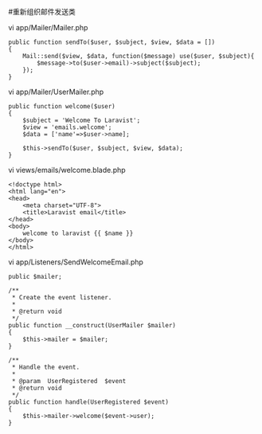 #重新组织邮件发送类

vi app/Mailer/Mailer.php
```
public function sendTo($user, $subject, $view, $data = [])
{
    Mail::send($view, $data, function($message) use($user, $subject){
        $message->to($user->email)->subject($subject);
    });
}
```

vi app/Mailer/UserMailer.php
```
public function welcome($user)
{
    $subject = 'Welcome To Laravist';
    $view = 'emails.welcome';
    $data = ['name'=>$user->name];
    
    $this->sendTo($user, $subject, $view, $data);
}
```

vi views/emails/welcome.blade.php
```
<!doctype html>
<html lang="en">
<head>
    <meta charset="UTF-8">
    <title>Laravist email</title>
</head>
<body>
    welcome to laravist {{ $name }}
</body>
</html>
```

vi app/Listeners/SendWelcomeEmail.php
```
public $mailer;

/**
 * Create the event listener.
 *
 * @return void
 */
public function __construct(UserMailer $mailer)
{
    $this->mailer = $mailer;
}

/**
 * Handle the event.
 *
 * @param  UserRegistered  $event
 * @return void
 */
public function handle(UserRegistered $event)
{
    $this->mailer->welcome($event->user);
}
```
